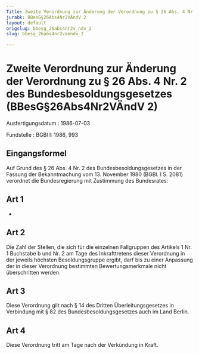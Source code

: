 ```yaml
---
Title: Zweite Verordnung zur Änderung der Verordnung zu § 26 Abs. 4 Nr. 2 des Bundesbesoldungsgesetzes
jurabk: BBesG§26Abs4Nr2VÄndV 2
layout: default
origslug: bbesg_26abs4nr2v_ndv_2
slug: bbesg_26abs4nr2vaendv_2

---
```


# Zweite Verordnung zur Änderung der Verordnung zu § 26 Abs. 4 Nr. 2 des Bundesbesoldungsgesetzes (BBesG§26Abs4Nr2VÄndV 2)

Ausfertigungsdatum
:   1986-07-03

Fundstelle
:   BGBl I: 1986, 993



## Eingangsformel

Auf Grund des § 26 Abs. 4 Nr. 2 des Bundesbesoldungsgesetzes in der
Fassung der Bekanntmachung vom 13. November 1980 (BGBl. I S. 2081)
verordnet die Bundesregierung mit Zustimmung des Bundesrates:


## Art 1

-


## Art 2

Die Zahl der Stellen, die sich für die einzelnen Fallgruppen des
Artikels 1 Nr. 1 Buchstabe b und Nr. 2 am Tage des Inkrafttretens
dieser Verordnung in der jeweils höchsten Besoldungsgruppe ergibt,
darf bis zu einer Anpassung der in dieser Verordnung bestimmten
Bewertungsmerkmale nicht überschritten werden.


## Art 3

Diese Verordnung gilt nach § 14 des Dritten Überleitungsgesetzes in
Verbindung mit § 82 des Bundesbesoldungsgesetzes auch im Land Berlin.


## Art 4

Diese Verordnung tritt am Tage nach der Verkündung in Kraft.

